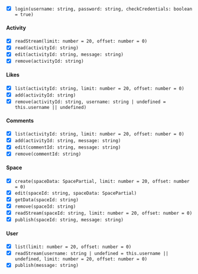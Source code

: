  - [x] `login(username: string, password: string, checkCredentials: boolean = true)`
#### Activity
 - [x] `readStream(limit: number = 20, offset: number = 0)`
 - [x] `read(activityId: string)`
 - [x] `edit(activityId: string, message: string)`
 - [x] `remove(activityId: string)`

#### Likes
 - [x] `list(activityId: string, limit: number = 20, offset: number = 0)`
 - [x] `add(activityId: string)`
 - [x] `remove(activityId: string, username: string | undefined = this.username || undefined)`

#### Comments
 - [x] `list(activityId: string, limit: number = 20, offset: number = 0)`
 - [x] `add(activityId: string, message: string)`
 - [x] `edit(commentId: string, message: string)`
 - [x] `remove(commentId: string)`

#### Space
 - [x] `create(spaceData: SpacePartial, limit: number = 20, offset: number = 0)`
 - [x] `edit(spaceId: string, spaceData: SpacePartial)`
 - [x] `getData(spaceId: string)`
 - [x] `remove(spaceId: string)`
 - [x] `readStream(spaceId: string, limit: number = 20, offset: number = 0)`
 - [x] `publish(spaceId: string, message: string)`

#### User
 - [x] `list(limit: number = 20, offset: number = 0)`
 - [x] `readStream(username: string | undefined = this.username || undefined, limit: number = 20, offset: number = 0)`
 - [x] `publish(message: string)`
